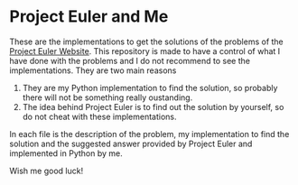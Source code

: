 # Project Euler and Me

These are the implementations to get the solutions of the problems of the [Project Euler Website](https://projecteuler.net).
This repository is made to have a control of what I have done with the problems and I do not recommend to see the implementations. They are two main reasons

1. They are my Python implementation to find the solution, so probably there will not be something really oustanding.
2. The idea behind Project Euler is to find out the solution by yourself, so do not cheat with these implementations.

In each file is the description of the problem, my implementation to find the solution and the suggested answer provided by Project Euler and implemented
in Python by me.

Wish me good luck!
